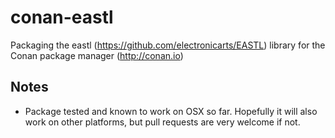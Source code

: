 # conan-eastl
 Packaging the eastl (https://github.com/electronicarts/EASTL) library for the Conan package manager (http://conan.io) 

## Notes
- Package tested and known to work on OSX so far. Hopefully it will also work on other platforms, but pull requests are very welcome if not.